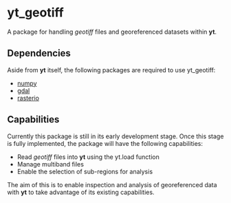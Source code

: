 # yt_geotiff
A package for handling _geotiff_ files and georeferenced datasets within **yt**.

## Dependencies

Aside from **yt** itself, the following packages are required to use yt_geotiff:
- [numpy](https://docs.scipy.org/doc/numpy/reference/)
- [gdal](https://gdal.org/)
- [rasterio](https://rasterio.readthedocs.io/en/latest/)

## Capabilities

Currently this package is still in its early development stage. Once this stage is fully implemented, the package will have the following capabilities:
- Read _geotiff_ files into **yt** using the yt.load function
- Manage multiband files
- Enable the selection of sub-regions for analysis

The aim of this is to enable inspection and analysis of georeferenced data with **yt** to take advantage of its existing capabilities.
